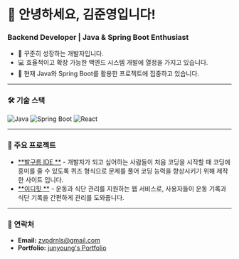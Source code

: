 # 👋 안녕하세요, 김준영입니다!

### Backend Developer | Java & Spring Boot Enthusiast

- 🌱 꾸준히 성장하는 개발자입니다.
- 💻 효율적이고 확장 가능한 백엔드 시스템 개발에 열정을 가지고 있습니다.
- 🚀 현재 Java와 Spring Boot를 활용한 프로젝트에 집중하고 있습니다.

---

### 🛠 기술 스택

![Java](https://img.shields.io/badge/-Java-007396?logo=java&logoColor=white&style=flat)
![Spring Boot](https://img.shields.io/badge/-Spring%20Boot-6DB33F?logo=spring-boot&logoColor=white&style=flat)
![React](https://img.shields.io/badge/-React-61DAFB?logo=react&logoColor=white&style=flat)

---

### 💼 주요 프로젝트

- [**발구름 IDE **](#) - 개발자가 되고 싶어하는 사람들이 처음 코딩을 시작할 때 코딩에 흥미를 줄 수 있도록 퀴즈 형식으로 문제를 풀어 코딩 능력을 향상시키기 위해 제작한 사이트 입니다.
- [**이디핏 **](#) -  운동과 식단 관리를 지원하는 웹 서비스로, 사용자들이 운동 기록과 식단 기록을 간편하게 관리를 도와줍니다.

---


### 🔗 연락처

- **Email:** [zvpdrnls@gmail.com](mailto:zvpdrnls@gmail.com)
- **Portfolio:** [junyoung's Portfolio](https://www.notion.so/bc97f1723acd462086655e34d317f232)

